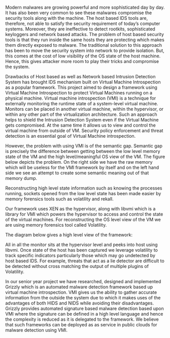 Modern malwares are growing powerful and more sophisticated day by day. It has also been very common to see these malwares compromise the security tools along with the machine. The host based IDS tools are, therefore, not able to satisfy the security requirement of  today’s computer systems. Moreover, they are ineffective to detect rootkits, sophisticated keyloggers and network based attacks. The problem of  host based security tools is that they run inside the same hosts they are protecting which makes them directly exposed to malware. The traditional solution to this approach has been to move the security system into network to provide isolation. But, this comes at the cost of low visibility of the OS state of the host machine. Hence, this gives attacker more room to play their tricks and compromise the system.

Drawbacks of Host based as well as Network based Intrusion Detection System has brought IDS mechanism built on Virtual Machine Introspection as a popular framework. This project aimed to design a framework using Virtual Machine Introspection to protect Virtual Machines running on a physical machine. Virtual machine introspection (VMI) is a technique for externally monitoring the runtime state of a system-level virtual machine. Monitors can be placed in another virtual machine, within the hypervisor, or within any other part of the virtualization architecture. Such an approach helps to shield the Intrusion Detection System even if the Virtual Machine gets compromised. At the same time it allows us to view and control the virtual machine from outside of  VM. Security policy enforcement and threat detection is an essential goal of Virtual Machine introspection.

However, the problem with using VMI is of the semantic gap. Semantic gap is precisely the difference between getting between the low level memory state of the VM and the high level/meaningful  OS view of the VM. The figure below depicts the problem. On the right side we have the raw memory which will be useless for the VMI framework by itself and on the left hand side we see an attempt to create some semantic meaning out of that memory dump.

Reconstructing high level state information such as knowing the processes running, sockets opened from the low level state has been made easier by memory forensics tools such as volatility and rekall.

Our framework uses XEN as the hypervisor, along with libvmi which is a library for VMI which powers the hypervisor to access and control the state of the virtual machines. For reconstructing the OS level view of the VM we are using memory forensics tool called Volatility.

The diagram below gives a high level view of the framework:
  

All in all the monitor sits at the hypervisor level and peeks into host using libvmi. Once  state of the host has been captured we leverage volatility to track specific indicators particularly those which may go undetected by host based IDS. For example, threats that act as a lie detector are difficult to be detected without cross matching the output of multiple plugins of Volatility. 

In our senior year project we have researched, designed and implemented Grizzly which is an automated malware detection framework based up virtual machine introspection. VMI gives us the ability to gather accurate information from the outside the system due to which it makes uses of the advantages of both HIDS and NIDS while avoiding their disadvantages. Grizzly provides automated signature based malware detection based upon VMI where the signature can be defined in a high level language and hence the complexity is reduced as it is delegated to the framework. We believe that such frameworks can be deployed as as service in public clouds for malware detection using VMI.
